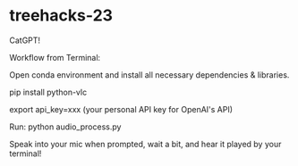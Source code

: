 # treehacks-23
CatGPT!

Workflow from Terminal:

Open conda environment and install all necessary dependencies & libraries.

pip install python-vlc

export api_key=xxx (your personal API key for OpenAI's API)

Run: python audio_process.py

Speak into your mic when prompted, wait a bit, and hear it played by your terminal!

